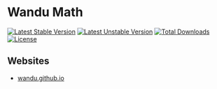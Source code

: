 Wandu Math
===

[![Latest Stable Version](https://poser.pugx.org/wandu/math/v/stable.svg)](https://packagist.org/packages/wandu/math)
[![Latest Unstable Version](https://poser.pugx.org/wandu/math/v/unstable.svg)](https://packagist.org/packages/wandu/math)
[![Total Downloads](https://poser.pugx.org/wandu/math/downloads.svg)](https://packagist.org/packages/wandu/math)
[![License](https://poser.pugx.org/wandu/math/license.svg)](https://packagist.org/packages/wandu/math)

## Websites

- [wandu.github.io](https://wandu.github.io)
